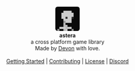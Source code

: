 <div id="header">
    <p align="center">
      <img width="64px" height="64px" style="border-radius: 6px;" src="res/tex/icon.png"><br>
      <b>astera</b><br>
	  <span font-size="16px">a cross platform game library</span><br>
      <span font-size="12px">Made by <a href="http://tek256.com">Devon</a> with love.</span><br><br>
      <span><a href="https://github.com/tek256/engine/wiki/Getting-Started/">Getting Started</a> | <a href="https://github.com/tek256/engine/blob/master/CONTRIBUTING.md">Contributing</a> | <a href="https://github.com/tek256/engine/blob/master/LICENSE">License</a> | <a href="https://discordapp.com/invite/63GvpMh">Discord</a></span>
    </p>
</div>
